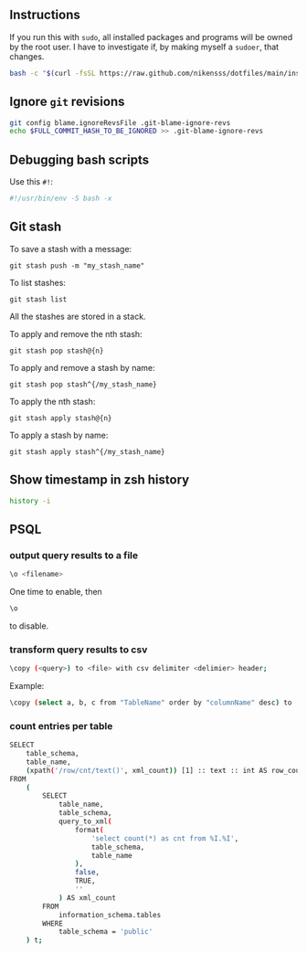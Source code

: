 ## Instructions

If you run this with `sudo`, all installed packages and programs will be owned
by the root user. I have to investigate if, by making myself a `sudoer`, that
changes.

```bash
bash -c "$(curl -fsSL https://raw.github.com/nikensss/dotfiles/main/install.sh)"
```

## Ignore `git` revisions

```bash
git config blame.ignoreRevsFile .git-blame-ignore-revs
echo $FULL_COMMIT_HASH_TO_BE_IGNORED >> .git-blame-ignore-revs
```

## Debugging bash scripts

Use this `#!`:

```bash
#!/usr/bin/env -S bash -x
```

## Git stash

To save a stash with a message:

```
git stash push -m "my_stash_name"
```

To list stashes:

```
git stash list
```

All the stashes are stored in a stack.

To apply and remove the nth stash:

```
git stash pop stash@{n}
```

To apply and remove a stash by name:

```
git stash pop stash^{/my_stash_name}
```

To apply the nth stash:

```
git stash apply stash@{n}
```

To apply a stash by name:

```
git stash apply stash^{/my_stash_name}
```

## Show timestamp in zsh history

```bash
history -i
```

## PSQL

### output query results to a file

```bash
\o <filename>
```

One time to enable, then

```bash
\o
```
to disable.

### transform query results to csv

```bash
\copy (<query>) to <file> with csv delimiter <delimier> header; 
```

Example:
```bash
\copy (select a, b, c from "TableName" order by "columnName" desc) to './destination.csv' with csv delimiter ',' header;
```
### count entries per table

```bash
SELECT
    table_schema,
    table_name,
    (xpath('/row/cnt/text()', xml_count)) [1] :: text :: int AS row_count
FROM
    (
        SELECT
            table_name,
            table_schema,
            query_to_xml(
                format(
                    'select count(*) as cnt from %I.%I',
                    table_schema,
                    table_name
                ),
                false,
                TRUE,
                ''
            ) AS xml_count
        FROM
            information_schema.tables
        WHERE
            table_schema = 'public'
    ) t;
```
